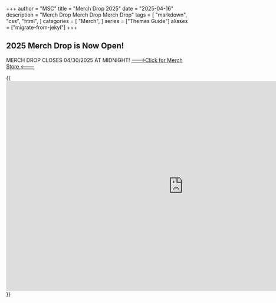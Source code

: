 +++
author = "MSC"
title = "Merch Drop 2025"
date = "2025-04-16"
description = "Merch Drop Merch Drop Merch Drop"
tags = [
    "markdown",
    "css",
    "html",
]
categories = [
    "Merch",
]
series = ["Themes Guide"]
aliases = ["migrate-from-jekyl"]
+++
## 2025 Merch Drop is Now Open!
MERCH DROP CLOSES 04/30/2025 AT MIDNIGHT!
[--->Click for Merch Store <---](https://docs.google.com/forms/d/e/1FAIpQLSeExqqi4nRPUk5erU47yrf1X8xThijUE37OxxLtR64xPg6XgQ/viewform?usp=header) 

{{<iframe src="https://docs.google.com/presentation/d/e/2PACX-1vRZnVGUBemOyppN4qELuAev0YWAQe7IhL7jHtwCt9tHnrliabCHKiinPputUSrjD7VtdiFK71fYCqF-/embed?start=true&loop=true&delayms=3000" frameborder="0" width="960" height="569" allowfullscreen="true" mozallowfullscreen="true" webkitallowfullscreen="true"></iframe>}}